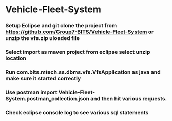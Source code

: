 # Vehicle-Fleet-System

### Setup Eclipse and git clone the project from https://github.com/Group7-BITS/Vehicle-Fleet-System or unzip the vfs.zip uloaded file
### Select import as maven project from eclipse select unzip location
### Run com.bits.mtech.ss.dbms.vfs.VfsApplication as java and make sure it started correctly
### Use postman  import Vehicle-Fleet-System.postman_collection.json and then  hit various requests.
### Check eclipse console log to see various sql statements

